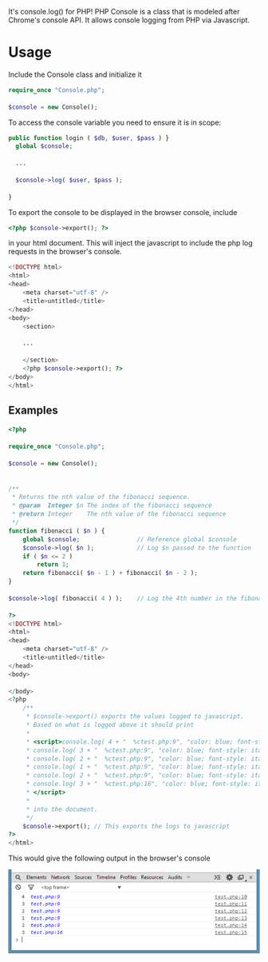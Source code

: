 It's console.log() for PHP! PHP Console is a class that is modeled after Chrome's console API. It allows console logging from PHP via Javascript.

Usage
=====

Include the Console class and initialize it

```php
require_once "Console.php";

$console = new Console();
```

To access the console variable you need to ensure it is in scope:

```php
public function login ( $db, $user, $pass ) }
  global $console;
  
  ...
  
  $console->log( $user, $pass );
  
}
```

To export the console to be displayed in the browser console, include

```php
<?php $console->export(); ?>
```

in your html document. This will inject the javascript to include the php log requests in the browser's console.

```php
<!DOCTYPE html>
<html>
<head>
	<meta charset="utf-8" />
	<title>untitled</title>
</head>
<body>
	<section>
	
	...
	
	</section>
	<?php $console->export(); ?>
</body>
</html>
```

Examples
--------

```php
<?php

require_once "Console.php";

$console = new Console();


/**
 * Returns the nth value of the fibonacci sequence.
 * @param  Integer $n The index of the fibonacci sequence
 * @return Integer    The nth value of the fibonacci sequence
 */
function fibonacci ( $n ) {
	global $console;				// Reference global $console
	$console->log( $n );			// Log $n passed to the function
	if ( $n <= 2 )
		return 1;
	return fibonacci( $n - 1 ) + fibonacci( $n - 2 );
}

$console->log( fibonacci( 4 ) );	// Log the 4th number in the fibonacci sequence (3)

?>
<!DOCTYPE html>
<html>
<head>
	<meta charset="utf-8" />
	<title>untitled</title>
</head>
<body>
	
</body>
<?php
	/**
	 * $console->export() exports the values logged to javascript.
	 * Based on what is logged above it should print
	 * 
	 * <script>console.log( 4 + "  %ctest.php:9", "color: blue; font-style: italic;" );
	 * console.log( 3 + "  %ctest.php:9", "color: blue; font-style: italic;" );
	 * console.log( 2 + "  %ctest.php:9", "color: blue; font-style: italic;" );
	 * console.log( 1 + "  %ctest.php:9", "color: blue; font-style: italic;" );
	 * console.log( 2 + "  %ctest.php:9", "color: blue; font-style: italic;" );
	 * console.log( 3 + "  %ctest.php:16", "color: blue; font-style: italic;" );
	 * </script>
	 *
	 * into the document.
	 */
	$console->export(); // This exports the logs to javascript
?>
</html>
```

This would give the following output in the browser's console

![Console Output](https://raw.githubusercontent.com/zephenryus/zephenryus.github.io/master/images/console-1.png "Console Output")
